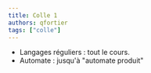 ```yaml
---
title: Colle 1
authors: qfortier
tags: ["colle"]
---
```


- Langages réguliers : tout le cours.
- Automate : jusqu'à "automate produit"
